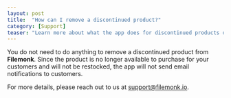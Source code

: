 ```yaml
---
layout: post
title:  "How can I remove a discontinued product?"
category: [Support]
teaser: "Learn more about what the app does for discontinued products on your store"
---
```

You do not need to do anything to remove a discontinued product from **Filemonk**. Since the product is no longer available to purchase for your customers and will not be restocked, the app will not send email notifications to customers.

For more details, please reach out to us at <a href="mailto:support@filemonk.io">support@filemonk.io</a>.
